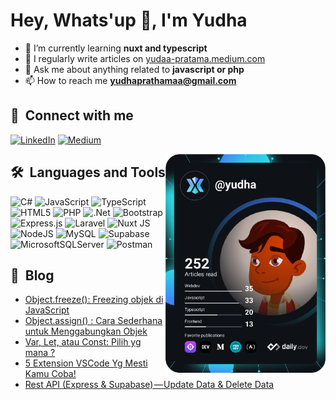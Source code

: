 # Hey, Whats'up 👋, I'm Yudha

- 🌱 I’m currently learning **nuxt and typescript**
- 📝 I regularly write articles on [yudaa-pratama.medium.com](yudaa-pratama.medium.com)
- 💬 Ask me about anything related to **javascript or php**
- 📫 How to reach me **yudhaprathamaa@gmail.com**

## 🔗 &nbsp;**Connect with me**
[![LinkedIn](https://img.shields.io/badge/LinkedIn-%230077B5.svg?logo=linkedin&logoColor=white)](https://linkedin.com/in/yudaa-pratama) [![Medium](https://img.shields.io/badge/Medium-12100E?logo=medium&logoColor=white)](https://medium.com/@yudaa-pratama) 

<a href="https://app.daily.dev/yudha"><img src="https://github.com/yudaapratama/yudaapratama/blob/master/devcard.svg" width="256" align="right" alt="Yudha's Dev Card"/></a>

## 🛠️ &nbsp;**Languages and Tools**
![C#](https://img.shields.io/badge/c%23-%23239120.svg?style=flat&logo=csharp&logoColor=white) ![JavaScript](https://img.shields.io/badge/javascript-%23323330.svg?style=flat&logo=javascript&logoColor=%23F7DF1E) ![TypeScript](https://img.shields.io/badge/typescript-%23007ACC.svg?style=flat&logo=typescript&logoColor=white) ![HTML5](https://img.shields.io/badge/html5-%23E34F26.svg?style=flat&logo=html5&logoColor=white) ![PHP](https://img.shields.io/badge/php-%23777BB4.svg?style=flat&logo=php&logoColor=white) ![.Net](https://img.shields.io/badge/.NET-5C2D91?style=flat&logo=.net&logoColor=white) ![Bootstrap](https://img.shields.io/badge/bootstrap-%238511FA.svg?style=flat&logo=bootstrap&logoColor=white) ![Express.js](https://img.shields.io/badge/express.js-%23404d59.svg?style=flat&logo=express&logoColor=%2361DAFB) ![Laravel](https://img.shields.io/badge/laravel-%23FF2D20.svg?style=flat&logo=laravel&logoColor=white) ![Nuxt JS](https://img.shields.io/badge/Nuxt-002E3B?style=flat&logo=nuxt.js&logoColor=#00DC82) ![NodeJS](https://img.shields.io/badge/node.js-6DA55F?style=flat&logo=node.js&logoColor=white) ![MySQL](https://img.shields.io/badge/mysql-%2300000f.svg?style=flat&logo=mysql&logoColor=white) ![Supabase](https://img.shields.io/badge/Supabase-3ECF8E?style=flat&logo=supabase&logoColor=white) ![MicrosoftSQLServer](https://img.shields.io/badge/Microsoft%20SQL%20Server-CC2927?style=flat&logo=microsoft%20sql%20server&logoColor=white) ![Postman](https://img.shields.io/badge/Postman-FF6C37?style=flat&logo=postman&logoColor=white)

## 📕 &nbsp;**Blog**
<!-- BLOG-POST-LIST:START -->
- [Object.freeze&lpar;&rpar;: Freezing objek di JavaScript](https://yudaa-pratama.medium.com/object-freeze-freezing-objek-di-javascript-6792e920620d?source=rss-9065b8a231db------2)
- [Object.assign&lpar;&rpar; : Cara Sederhana untuk Menggabungkan Objek](https://yudaa-pratama.medium.com/object-assign-cara-sederhana-untuk-menggabungkan-objek-1eb66c458775?source=rss-9065b8a231db------2)
- [Var, Let, atau Const: Pilih yg mana ?](https://yudaa-pratama.medium.com/var-let-atau-const-pilih-yg-mana-f35f3adfb48c?source=rss-9065b8a231db------2)
- [5 Extension VSCode Yg Mesti Kamu Coba!](https://yudaa-pratama.medium.com/5-extension-vscode-yg-mesti-kamu-coba-abe0f19c12b6?source=rss-9065b8a231db------2)
- [Rest API &lpar;Express &amp; Supabase&rpar; — Update Data &amp; Delete Data](https://yudaa-pratama.medium.com/rest-api-express-supabase-update-data-53f9550e466f?source=rss-9065b8a231db------2)
<!-- BLOG-POST-LIST:END -->

